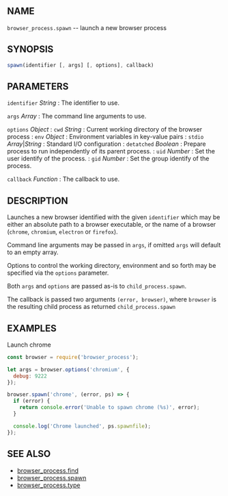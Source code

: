 ## NAME

`browser_process.spawn` -- launch a new browser process

## SYNOPSIS

```js
spawn(identifier [, args] [, options], callback)
```

## PARAMETERS

`identifier` *String*
:   The identifier to use.

`args` *Array*
:   The command line arguments to use.

`options` *Object*
:   `cwd` *String*
    :   Current working directory of the browser process
:   `env` *Object*
    :   Environment variables in key-value pairs
:   `stdio` *Array*|*String*
    :   Standard I/O configuration
:   `detatched` *Boolean*
    :   Prepare process to run independently of its parent process.
:   `uid` *Number*
    :   Set the user identify of the process.
:   `gid` *Number*
    :   Set the group identify of the process.

`callback` *Function*
:   The callback to use.

## DESCRIPTION

Launches a new browser identified with the given `identifier` which may be
either an absolute path to a browser executable, or the name of a browser
(`chrome`, `chromium`, `electron` or `firefox`).

Command line arguments may be passed in `args`, if omitted `args` will default
to an empty array.

Options to control the working directory, environment and so forth may be
specified via the `options` parameter.

Both `args` and `options` are passed as-is to `child_process.spawn`.

The callback is passed two arguments `(error, browser)`, where `browser` is the
resulting child process as returned `child_process.spawn`

## EXAMPLES

Launch chrome

```js
const browser = require('browser_process');

let args = browser.options('chromium', {
  debug: 9222
});

browser.spawn('chrome', (error, ps) => {
  if (error) {
    return console.error('Unable to spawn chrome (%s)', error);
  }

  console.log('Chrome launched', ps.spawnfile);
});
```

## SEE ALSO

- [browser_process.find](browser_process.find.3.md)
- [browser_process.spawn](browser_process.spawn.3.md)
- [browser_process.type](browser_process.type.3.md)
